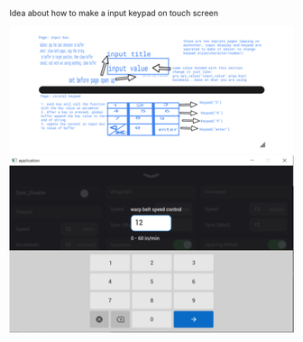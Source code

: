 Idea about how to make a input keypad on touch screen

<img src="https://github.com/DAF201/toys/blob/main/keypad/download.png">

<img src="https://github.com/DAF201/toys/blob/main/keypad/Screenshot%20(16).png">
